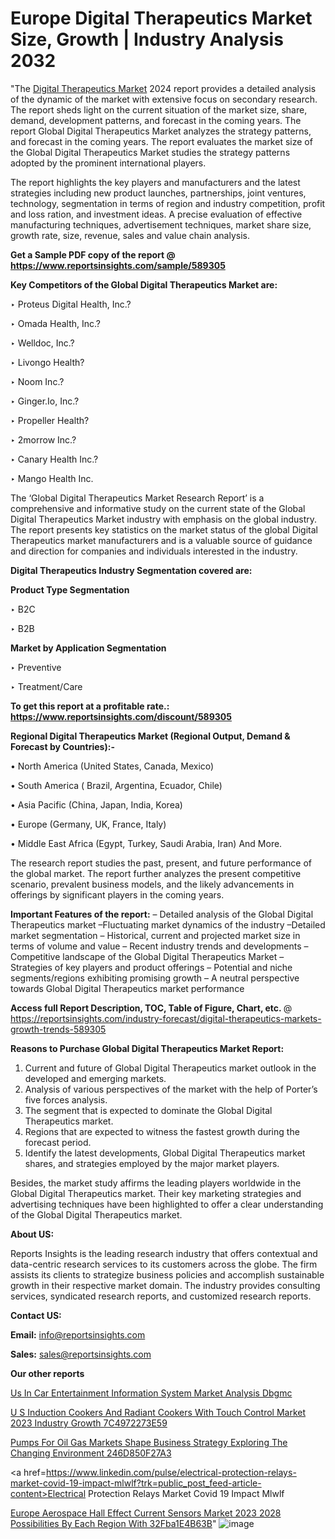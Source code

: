 # Europe Digital Therapeutics Market Size, Growth | Industry Analysis 2032

 "The <a href=https://www.reportsinsights.com/sample/589305>Digital Therapeutics Market</a> 2024 report provides a detailed analysis of the dynamic of the market with extensive focus on secondary research. The report sheds light on the current situation of the market size, share, demand, development patterns, and forecast in the coming years. The report Global Digital Therapeutics Market analyzes the strategy patterns, and forecast in the coming years. The report evaluates the market size of the Global Digital Therapeutics Market studies the strategy patterns adopted by the prominent international players.

The report highlights the key players and manufacturers and the latest strategies including new product launches, partnerships, joint ventures, technology, segmentation in terms of region and industry competition, profit and loss ration, and investment ideas. A precise evaluation of effective manufacturing techniques, advertisement techniques, market share size, growth rate, size, revenue, sales and value chain analysis.

<strong>Get a Sample PDF copy of the report @ <a href=https://www.reportsinsights.com/sample/589305 style=color:#0000ff;>https://www.reportsinsights.com/sample/589305</a></strong>

<strong>Key Competitors of the Global Digital Therapeutics Market are:</strong>

‣ Proteus Digital Health, Inc.?

‣ Omada Health, Inc.?

‣ Welldoc, Inc.?

‣ Livongo Health?

‣ Noom Inc.?

‣ Ginger.Io, Inc.?

‣ Propeller Health?

‣ 2morrow Inc.?

‣ Canary Health Inc.?

‣ Mango Health Inc.

The ‘Global Digital Therapeutics Market Research Report’ is a comprehensive and informative study on the current state of the Global Digital Therapeutics Market industry with emphasis on the global industry. The report presents key statistics on the market status of the global Digital Therapeutics market manufacturers and is a valuable source of guidance and direction for companies and individuals interested in the industry.

<strong>Digital Therapeutics Industry Segmentation covered are:</strong>

<strong>Product Type Segmentation</strong>

‣    B2C


‣ B2B

<strong>Market by Application Segmentation</strong>

‣   Preventive


‣ Treatment/Care

<strong>To get this report at a profitable rate.: <a href=https://www.reportsinsights.com/discount/589305 style=color:#0000ff;>https://www.reportsinsights.com/discount/589305</a></strong>

<strong>Regional Digital Therapeutics Market (Regional Output, Demand &amp; Forecast by Countries):-</strong>

• North America (United States, Canada, Mexico)

• South America ( Brazil, Argentina, Ecuador, Chile)

• Asia Pacific (China, Japan, India, Korea)

• Europe (Germany, UK, France, Italy)

• Middle East Africa (Egypt, Turkey, Saudi Arabia, Iran) And More.

The research report studies the past, present, and future performance of the global market. The report further analyzes the present competitive scenario, prevalent business models, and the likely advancements in offerings by significant players in the coming years.

<strong>Important Features of the report:</strong>
– Detailed analysis of the Global Digital Therapeutics market
–Fluctuating market dynamics of the industry
–Detailed market segmentation
– Historical, current and projected market size in terms of volume and value
– Recent industry trends and developments
– Competitive landscape of the Global Digital Therapeutics Market
– Strategies of key players and product offerings
– Potential and niche segments/regions exhibiting promising growth
– A neutral perspective towards Global Digital Therapeutics market performance

<strong>Access full Report Description, TOC, Table of Figure, Chart, etc. </strong>@   <a href=https://reportsinsights.com/industry-forecast/digital-therapeutics-markets-growth-trends-589305 style=color:#0000ff;>https://reportsinsights.com/industry-forecast/digital-therapeutics-markets-growth-trends-589305</a>

<strong>Reasons to Purchase Global Digital Therapeutics Market Report:</strong>
1. Current and future of Global Digital Therapeutics market outlook in the developed and emerging markets.
2. Analysis of various perspectives of the market with the help of Porter’s five forces analysis.
3. The segment that is expected to dominate the Global Digital Therapeutics market.
4. Regions that are expected to witness the fastest growth during the forecast period.
5. Identify the latest developments, Global Digital Therapeutics market shares, and strategies employed by the major market players.

Besides, the market study affirms the leading players worldwide in the Global Digital Therapeutics market. Their key marketing strategies and advertising techniques have been highlighted to offer a clear understanding of the Global Digital Therapeutics market.

<strong><strong>About US</strong>:</strong>

Reports Insights is the leading research industry that offers contextual and data-centric research services to its customers across the globe. The firm assists its clients to strategize business policies and accomplish sustainable growth in their respective market domain. The industry provides consulting services, syndicated research reports, and customized research reports.

<strong>Contact US:</strong>

<p class=><b>Email:</b> <a href=mailto:info@reportsinsights.com>info@reportsinsights.com</a></p>
<p class=><b>Sales:</b> <a href=mailto:sales@reportsinsights.com>sales@reportsinsights.com</a></p>

<strong>Our other reports</strong>

<a href=https://www.linkedin.com/pulse/us-in-car-entertainment-information-system-market-analysis-dbgmc/>Us In Car Entertainment Information System Market Analysis Dbgmc</a>

<a href=https://medium.com/@aryawankhede943/u-s-induction-cookers-and-radiant-cookers-with-touch-control-market-2023-industry-growth-7c4972273e59>U S Induction Cookers And Radiant Cookers With Touch Control Market 2023 Industry Growth 7C4972273E59</a>

<a href=https://medium.com/@jadhaosuchit578/pumps-for-oil-gas-markets-shape-business-strategy-exploring-the-changing-environment-246d850f27a3>Pumps For Oil Gas Markets Shape Business Strategy Exploring The Changing Environment 246D850F27A3</a>

<a href=https://www.linkedin.com/pulse/electrical-protection-relays-market-covid-19-impact-mlwlf?trk=public_post_feed-article-content>Electrical Protection Relays Market Covid 19 Impact Mlwlf</a>

<a href=https://medium.com/@nadeemkazi0003/europe-aerospace-hall-effect-current-sensors-market-2023-2028-possibilities-by-each-region-with-32fba1e4b63b>Europe Aerospace Hall Effect Current Sensors Market 2023 2028 Possibilities By Each Region With 32Fba1E4B63B</a>"
![image](https://github.com/daminid12/RImarketresearch/assets/158430485/fe28d8bf-60a3-47f5-9d61-4b2d5d1c4aa2)
